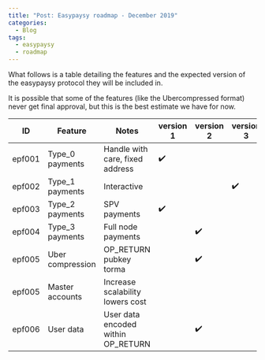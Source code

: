 ```yaml
---
title: "Post: Easypaysy roadmap - December 2019"
categories:
  - Blog
tags:
  - easypaysy
  - roadmap
---
```


What follows is a  table detailing the features and the expected version of the easypaysy protocol they will be included in.

It is possible that some of the features (like the Ubercompressed format) never get final approval, but this is the best estimate we have for now.

| ID    | Feature           | Notes                            | version 1 | version 2 | version 3 | version 4 |
|-------|-------------------|----------------------------------|-----------|-----------|-----------|-----------|
| epf001|Type_0 payments    | Handle with care, fixed address  | :heavy_check_mark: | | | |
| epf002| Type_1 payments   | Interactive                      | | |  :heavy_check_mark: | |
| epf003| Type_2 payments   | SPV payments                     | :heavy_check_mark: | | | |
| epf004| Type_3 payments   | Full node payments               | | :heavy_check_mark: | | |
| epf005| Uber compression  | OP_RETURN pubkey torma           | | :heavy_check_mark: | | |
| epf005| Master accounts   | Increase scalability lowers cost | | | | :heavy_check_mark: |
| epf006| User data         | User data encoded within OP_RETURN   | | :heavy_check_mark: | | |
